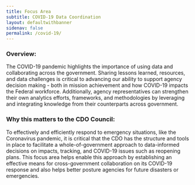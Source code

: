 ```yaml
---
title: Focus Area
subtitle: COVID-19 Data Coordination
layout: defaultwithbanner
sidenav: false
permalink: /covid-19/
---
```

### Overview:
The COVID-19 pandemic highlights the importance of using data and collaborating across the government.  Sharing lessons learned, resources, and data challenges is critical to advancing our ability to support agency decision making - both in mission achievement and how COVID-19 impacts the Federal workforce.  Additionally, agency representatives can strengthen their own analytics efforts, frameworks, and methodologies by leveraging and integrating knowledge from their counterparts across government.

### Why this matters to the CDO Council:
To effectively and efficiently respond to emergency situations, like the Coronavirus pandemic, it is critical that the CDO has the structure and tools in place to facilitate a whole-of-government approach to data-informed decisions on impacts, tracking, and COVID-19 issues such as reopening plans. This focus area helps enable this approach by establishing an effective means for cross-government collaboration on its COVID-19 response and also helps better posture agencies for future disasters or emergencies.
<p>&nbsp;</p>